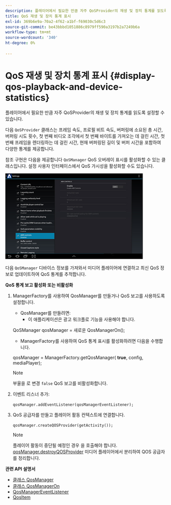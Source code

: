 ```yaml
---
description: 플레이어에서 필요한 만큼 자주 QoSProvider의 재생 및 장치 통계를 읽도록 설정할 수 있습니다.
title: QoS 재생 및 장치 통계 표시
exl-id: 369b6e9a-70a2-4f62-a1bf-f69030c5d6c3
source-git-commit: be43bbbd1051886c8979ff590a3197b2a7249b6a
workflow-type: tm+mt
source-wordcount: '340'
ht-degree: 0%

---
```


# QoS 재생 및 장치 통계 표시 {#display-qos-playback-and-device-statistics}

플레이어에서 필요한 만큼 자주 QoSProvider의 재생 및 장치 통계를 읽도록 설정할 수 있습니다.

다음 `QoSProvider` 클래스는 프레임 속도, 프로필 비트 속도, 버퍼링에 소요된 총 시간, 버퍼링 시도 횟수, 첫 번째 비디오 조각에서 첫 번째 바이트를 가져오는 데 걸린 시간, 첫 번째 프레임을 렌더링하는 데 걸린 시간, 현재 버퍼링된 길이 및 버퍼 시간을 포함하여 다양한 통계를 제공합니다.

참조 구현은 다음을 제공합니다 `QoSManager` QoS 오버레이 표시를 활성화할 수 있는 클래스입니다. 설정 사용자 인터페이스에서 QoS 가시성을 활성화할 수도 있습니다.

![](assets/qos-configuration.jpg)

다음 `QoSManager` 디바이스 정보를 가져와서 미디어 플레이어에 연결하고 최신 QoS 정보로 업데이트하여 QoS 통계를 추적합니다.

**QoS 통계 보고 활성화 또는 비활성화**

1. ManagerFactory를 사용하여 QosManager를 만들거나 QoS 보고를 사용하도록 설정합니다.

   * QosManager를 만들려면:
      * 이 애플리케이션은 광고 워크플로 기능을 사용해야 합니다.

   QoSManager qosManager = 새로운 QosManagerOn();

   * ManagerFactory를 사용하여 QoS 통계 표시를 활성화하려면 다음을 수행합니다.

   qosManager = ManagerFactory.getQosManager(
   <b>true</b>, config, mediaPlayer);

   >[!NOTE]
   >
   >부울을 로 변경 `false` QoS 보고를 비활성화합니다.

2. 이벤트 리스너 추가:

   `qosManager.addEventListener(qosManagerEventListener);`

3. QoS 공급자를 만들고 플레이어 활동 컨텍스트에 연결합니다.

   `qosManager.createQOSProvider(getActivity());`

   >[!NOTE]
   >
   >플레이어 활동이 중단될 예정인 경우 을 호출해야 합니다. [qosManager.destroyQOSProvider](https://help.adobe.com/en_US/primetime/reference_implementation/android/javadoc/com/adobe/primetime/reference/manager/QosManager.html#destroyQOSProvider()) 미디어 플레이어에서 분리하여 QOS 공급자를 정리합니다.

**관련 API 설명서**

* [클래스 QosManager](https://help.adobe.com/en_US/primetime/api/reference_implementation/android/javadoc/com/adobe/primetime/reference/manager/QosManager.html)
* [클래스 QosManagerOn](https://help.adobe.com/en_US/primetime/api/reference_implementation/android/javadoc/com/adobe/primetime/reference/manager/QosManagerOn.html)
* [QosManagerEventListener](https://help.adobe.com/en_US/primetime/api/reference_implementation/android/javadoc/com/adobe/primetime/reference/manager/QosManager.QosManagerEventListener.html)
* [QosItem](https://help.adobe.com/en_US/primetime/api/reference_implementation/android/javadoc/com/adobe/primetime/reference/manager/QosManager.QosItem.html)
